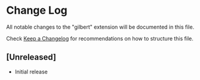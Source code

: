 # Change Log

All notable changes to the "gilbert" extension will be documented in this file.

Check [Keep a Changelog](http://keepachangelog.com/) for recommendations on how to structure this file.

## [Unreleased]

- Initial release
